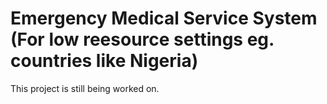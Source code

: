 # Emergency Medical Service System (For low reesource settings eg. countries like Nigeria)
This project is still being worked on.
